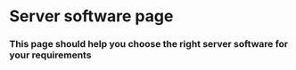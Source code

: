 # Server software page
### This page should help you choose the right server software for your requirements